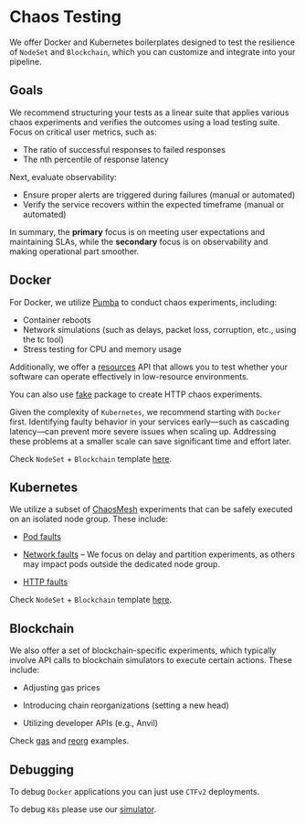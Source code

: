 # Chaos Testing

We offer Docker and Kubernetes boilerplates designed to test the resilience of `NodeSet` and `Blockchain`, which you can customize and integrate into your pipeline.


## Goals

We recommend structuring your tests as a linear suite that applies various chaos experiments and verifies the outcomes using a load testing suite. Focus on critical user metrics, such as:

- The ratio of successful responses to failed responses
- The nth percentile of response latency

Next, evaluate observability:

- Ensure proper alerts are triggered during failures (manual or automated)
- Verify the service recovers within the expected timeframe (manual or automated)

In summary, the **primary** focus is on meeting user expectations and maintaining SLAs, while the **secondary** focus is on observability and making operational part smoother.


## Docker

For Docker, we utilize [Pumba](https://github.com/alexei-led/pumba) to conduct chaos experiments, including:

- Container reboots
- Network simulations (such as delays, packet loss, corruption, etc., using the tc tool)
- Stress testing for CPU and memory usage

Additionally, we offer a [resources](../../framework/components/resources.md) API that allows you to test whether your software can operate effectively in low-resource environments.

You can also use [fake](../../framework/components/mocking.md) package to create HTTP chaos experiments.

Given the complexity of `Kubernetes`, we recommend starting with `Docker` first. Identifying faulty behavior in your services early—such as cascading latency—can prevent more severe issues when scaling up. Addressing these problems at a smaller scale can save significant time and effort later.

Check `NodeSet` + `Blockchain` template [here](https://github.com/smartcontractkit/chainlink-testing-framework/blob/main/framework/examples/myproject/chaos/chaos_docker_test.go).

## Kubernetes

We utilize a subset of [ChaosMesh](https://chaos-mesh.org/) experiments that can be safely executed on an isolated node group. These include:

- [Pod faults](https://chaos-mesh.org/docs/simulate-pod-chaos-on-kubernetes/)

- [Network faults](https://chaos-mesh.org/docs/simulate-network-chaos-on-kubernetes/) – We focus on delay and partition experiments, as others may impact pods outside the dedicated node group.

- [HTTP faults](https://chaos-mesh.org/docs/simulate-http-chaos-on-kubernetes/)

Check `NodeSet` + `Blockchain` template [here](https://github.com/smartcontractkit/chainlink-testing-framework/blob/main/framework/examples/myproject/chaos/chaos_k8s_test.go).

## Blockchain

We also offer a set of blockchain-specific experiments, which typically involve API calls to blockchain simulators to execute certain actions. These include:

- Adjusting gas prices

- Introducing chain reorganizations (setting a new head)

- Utilizing developer APIs (e.g., Anvil)

Check [gas](https://github.com/smartcontractkit/chainlink-testing-framework/blob/main/framework/examples/myproject/chaos/chaos_blockchain_evm_gas_test.go) and [reorg](https://github.com/smartcontractkit/chainlink-testing-framework/blob/main/framework/examples/myproject/chaos/chaos_blockchain_evm_reorg_test.go) examples.

## Debugging

To debug `Docker` applications you can just use `CTFv2` deployments.

To debug `K8s` please use our [simulator](../chaos/debug-k8s.md).
